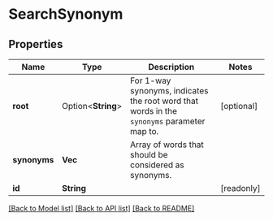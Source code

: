 # SearchSynonym

## Properties

Name | Type | Description | Notes
------------ | ------------- | ------------- | -------------
**root** | Option<**String**> | For 1-way synonyms, indicates the root word that words in the `synonyms` parameter map to. | [optional]
**synonyms** | **Vec<String>** | Array of words that should be considered as synonyms. | 
**id** | **String** |  | [readonly]

[[Back to Model list]](../README.md#documentation-for-models) [[Back to API list]](../README.md#documentation-for-api-endpoints) [[Back to README]](../README.md)


